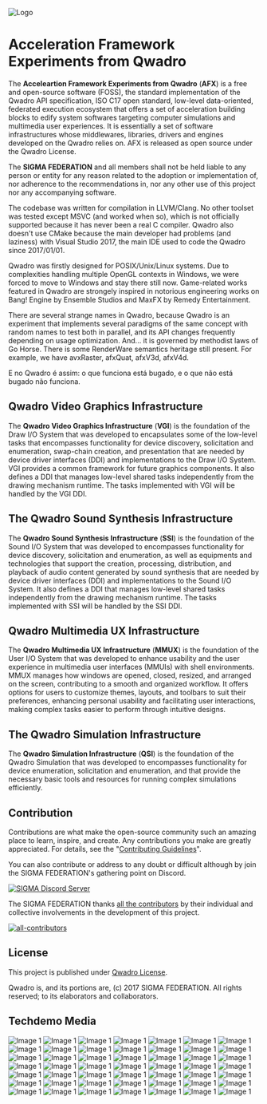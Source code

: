 ![Logo](doc/qwadro-banner-2048x520-bg-t.png)

# Acceleration Framework Experiments from Qwadro
The **Acceleartion Framework Experiments from Qwadro** (**AFX**) is a free and open-source software (FOSS), the standard implementation of the Qwadro API specification, ISO C17 open standard, low-level data-oriented, federated execution ecosystem that offers a set of acceleration building blocks to edify system softwares targeting computer simulations and multimedia user experiences. It is essentially a set of software infrastructures whose middlewares, libraries, drivers and engines developed on the Qwadro relies on. AFX is released as open source under the Qwadro License.

The **SIGMA FEDERATION** and all members shall not be held liable to any person or entity for any reason related to the adoption or implementation of, nor adherence to the recommendations in, nor any other use of this project nor any accompanying software.

The codebase was written for compilation in LLVM/Clang. No other toolset was tested except MSVC (and worked when so), which is not officially supported because it has never been a real C compiler. Qwadro also doesn't use CMake because the main developer had problems (and laziness) with Visual Studio 2017, the main IDE used to code the Qwadro since 2017/01/01.

Qwadro was firstly designed for POSIX/Unix/Linux systems. Due to complexities handling multiple OpenGL contexts in Windows, we were forced to move to Windows and stay there still now. Game-related works featured in Qwadro are strongely inspired in notorious engineering works on Bang! Engine by Ensemble Studios and MaxFX by Remedy Entertainment.

There are several strange names in Qwadro, because Qwadro is an experiment that implements several paradigms of the same concept with random names to test both in parallel, and its API changes frequently depending on usage optimization. And... it is governed by methodist laws of Go Horse.
There is some RenderWare semantics heritage still present. For example, we have avxRaster, afxQuat, afxV3d, afxV4d.

E no Qwadro é assim: o que funciona está bugado, e o que não está bugado não funciona.

## Qwadro Video Graphics Infrastructure
The **Qwadro Video Graphics Infrastructure** (**VGI**) is the foundation of the Draw I/O System that was developed to encapsulates some of the low-level tasks that encompasses functionality for device discovery, solicitation and enumeration, swap-chain creation, and presentation that are needed by device driver interfaces (DDI) and implementations to the Draw I/O System. VGI provides a common framework for future graphics components. It also defines a DDI that manages low-level shared tasks independently from the drawing mechanism runtime. The tasks implemented with VGI will be handled by the VGI DDI.

## The Qwadro Sound Synthesis Infrastructure
The **Qwadro Sound Synthesis Infrastructure** (**SSI**) is the foundation of the Sound I/O System that was developed to encompasses functionality for device discovery, solicitation and enumeration, as well as equipments and technologies that support the creation, processing, distribution, and playback of audio content generated by sound synthesis that are needed by device driver interfaces (DDI) and implementations to the Sound I/O System. It also defines a DDI that manages low-level shared tasks independently from the drawing mechanism runtime. The tasks implemented with SSI will be handled by the SSI DDI.

## Qwadro Multimedia UX Infrastructure
The **Qwadro Multimedia UX Infrastructure** (**MMUX**) is the foundation of the User I/O System that was developed to enhance usability and the user experience in multimedia user interfaces (MMUIs) with shell environments. MMUX manages how windows are opened, closed, resized, and arranged on the screen, contributing to a smooth and organized workflow. It offers options for users to customize themes, layouts, and toolbars to suit their preferences, enhancing personal usability and facilitating user interactions, making complex tasks easier to perform through intuitive designs.

## The Qwadro Simulation Infrastructure
The **Qwadro Simulation Infrastructure** (**QSI**) is the foundation of the Qwadro Simulation that was developed to encompasses functionality for device enumeration, solicitation and enumeration, and that provide the necessary basic tools and resources for running complex simulations efficiently.

## Contribution

Contributions are what make the open-source community such an amazing place to learn, inspire, and create. Any contributions you make are greatly appreciated. For details, see the "[Contributing Guidelines][contribute-guide]".

You can also contribute or address to any doubt or difficult although by join the SIGMA FEDERATION's gathering point on Discord.

[![SIGMA Discord Server](https://discord.com/api/guilds/349379672351571969/widget.png?style=banner2)](https://sigmaco.org/discord)

The SIGMA FEDERATION thanks [all the contributors][contributors] by their individual and collective involvements in the development of this project.

[![all-contributors](https://contrib.rocks/image?repo=sigmaco/afx&columns=16)][contributors]

## License

This project is published under [Qwadro License][license].

Qwadro is, and its portions are, (c) 2017 SIGMA FEDERATION. All rights reserved; to its elaborators and collaborators.

[license]: https://github.com/sigmaco/afx/blob/master/LICENSE.txt
[contributors]: https://github.com/sigmaco/afx/graphs/contributors
[contribute-guide]: https://github.com/sigmaco/afx/blob/master/docs/CONTRIBUTING.md

## Techdemo Media

![Image 1](doc/img/ScreenShot_20200401222851.png)
![Image 1](doc/img/ScreenShot_20200322030852.png)
![Image 1](doc/img/ScreenShot_20200314032422.png)
![Image 1](doc/img/ScreenShot_20200314032338.png)
![Image 1](doc/img/ScreenShot_20200314032134.png)
![Image 1](doc/img/ScreenShot_20200314032048.png)
![Image 1](doc/img/ScreenShot_20200228000223.png)
![Image 1](doc/img/ScreenShot_20191117124129.png)
![Image 1](doc/img/ScreenShot_20191014011409.png)
![Image 1](doc/img/ScreenShot_20191005214808.png)
![Image 1](doc/img/ScreenShot_20191003014004.png)
![Image 1](doc/img/ScreenShot_20191003013922.png)
![Image 1](doc/img/ScreenShot_20191003013841.png)
![Image 1](doc/img/ScreenShot_20191003013830.png)
![Image 1](doc/img/ScreenShot_20190912204603.png)
![Image 1](doc/img/ScreenShot_20190912204537.png)
![Image 1](doc/img/ScreenShot_20190912204452.png)
![Image 1](doc/img/ScreenShot_20190912204331.png)
![Image 1](doc/img/ScreenShot_20190912204311.png)
![Image 1](doc/img/unknown%20(32).png)
![Image 1](doc/img/unknown%20(31).png)
![Image 1](doc/img/unknown%20(29).png)
![Image 1](doc/img/unknown%20(28).png)
![Image 1](doc/img/unknown%20(27).png)
![Image 1](doc/img/unknown%20(26).png)
![Image 1](doc/img/unknown%20(25).png)
![Image 1](doc/img/unknown%20(24).png)
![Image 1](doc/img/unknown%20(23).png)
![Image 1](doc/img/unknown%20(22).png)
![Image 1](doc/img/unknown%20(21).png)
![Image 1](doc/img/unknown%20(20).png)
![Image 1](doc/img/unknown%20(19).png)
![Image 1](doc/img/unknown%20(18).png)
![Image 1](doc/img/unknown%20(17).png)
![Image 1](doc/img/unknown%20(16).png)
![Image 1](doc/img/unknown%20(15).png)
![Image 1](doc/img/unknown%20(14).png)
![Image 1](doc/img/unknown%20(13).png)
![Image 1](doc/img/unknown%20(12).png)
![Image 1](doc/img/unknown%20(11).png)
![Image 1](doc/img/unknown%20(10).png)
![Image 1](doc/img/unknown%20(9).png)
![Image 1](doc/img/unknown%20(8).png)
![Image 1](doc/img/unknown%20(7).png)
![Image 1](doc/img/unknown%20(6).png)
![Image 1](doc/img/unknown%20(5).png)
![Image 1](doc/img/unknown%20(4).png)
![Image 1](doc/img/unknown%20(3).png)
![Image 1](doc/img/unknown%20(2).png)
